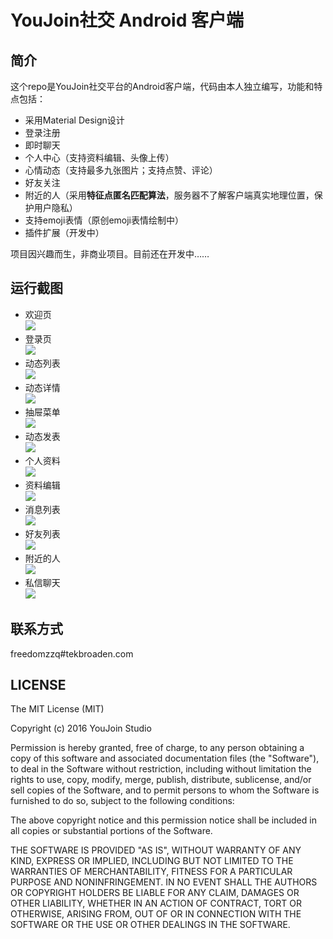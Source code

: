 # YouJoin社交 Android 客户端
## 简介
这个repo是YouJoin社交平台的Android客户端，代码由本人独立编写，功能和特点包括：
 - 采用Material Design设计
 - 登录注册
 - 即时聊天
 - 个人中心（支持资料编辑、头像上传）
 - 心情动态（支持最多九张图片；支持点赞、评论）
 - 好友关注
 - 附近的人（采用**特征点匿名匹配算法**，服务器不了解客户端真实地理位置，保护用户隐私）
 - 支持emoji表情（原创emoji表情绘制中）
 - 插件扩展（开发中） 
  
项目因兴趣而生，非商业项目。目前还在开发中……  
 
## 运行截图
 - 欢迎页  
![](http://7vzrj0.com1.z0.glb.clouddn.com/youjoin-android-1-welcome.png?imageView/2/w/400)  
 - 登录页  
![](http://7vzrj0.com1.z0.glb.clouddn.com/youjoin-android-1-login.png?imageView/2/w/400)  
 - 动态列表  
![](http://7vzrj0.com1.z0.glb.clouddn.com/youjoin-android-1-tweetslist.png?imageView/2/w/400)  
 - 动态详情  
![](http://7vzrj0.com1.z0.glb.clouddn.com/youjoin-android-1-tweetdetail.png?imageView/2/w/400)  
 - 抽屉菜单  
![](http://7vzrj0.com1.z0.glb.clouddn.com/youjoin-android-1-menu.png?imageView/2/w/400)  
 - 动态发表  
![](http://7vzrj0.com1.z0.glb.clouddn.com/youjoin-android-1-publish.png?imageView/2/w/400)  
 - 个人资料  
![](http://7vzrj0.com1.z0.glb.clouddn.com/youjoin-android-1-info.png?imageView/2/w/400)  
 - 资料编辑  
![](http://7vzrj0.com1.z0.glb.clouddn.com/youjoin-android-1-infoedit.png?imageView/2/w/400)  
 - 消息列表  
 ![](http://7vzrj0.com1.z0.glb.clouddn.com/youjoin-android-1-msglist.png?imageView/2/w/400) 
  - 好友列表  
![](http://7vzrj0.com1.z0.glb.clouddn.com/youjoin-android-1-friendlist.png?imageView/2/w/400) 
 - 附近的人  
 ![](http://7vzrj0.com1.z0.glb.clouddn.com/youjoin-android-1-around.png?imageView/2/w/400) 
 - 私信聊天  
![](http://7vzrj0.com1.z0.glb.clouddn.com/youjoin-android-1-chat.png?imageView/2/w/400)  
 
## 联系方式
freedomzzq#tekbroaden.com

## LICENSE
The MIT License (MIT)

Copyright (c) 2016 YouJoin Studio

Permission is hereby granted, free of charge, to any person obtaining a copy
of this software and associated documentation files (the "Software"), to deal
in the Software without restriction, including without limitation the rights
to use, copy, modify, merge, publish, distribute, sublicense, and/or sell
copies of the Software, and to permit persons to whom the Software is
furnished to do so, subject to the following conditions:

The above copyright notice and this permission notice shall be included in all
copies or substantial portions of the Software.

THE SOFTWARE IS PROVIDED "AS IS", WITHOUT WARRANTY OF ANY KIND, EXPRESS OR
IMPLIED, INCLUDING BUT NOT LIMITED TO THE WARRANTIES OF MERCHANTABILITY,
FITNESS FOR A PARTICULAR PURPOSE AND NONINFRINGEMENT. IN NO EVENT SHALL THE
AUTHORS OR COPYRIGHT HOLDERS BE LIABLE FOR ANY CLAIM, DAMAGES OR OTHER
LIABILITY, WHETHER IN AN ACTION OF CONTRACT, TORT OR OTHERWISE, ARISING FROM,
OUT OF OR IN CONNECTION WITH THE SOFTWARE OR THE USE OR OTHER DEALINGS IN THE
SOFTWARE.
